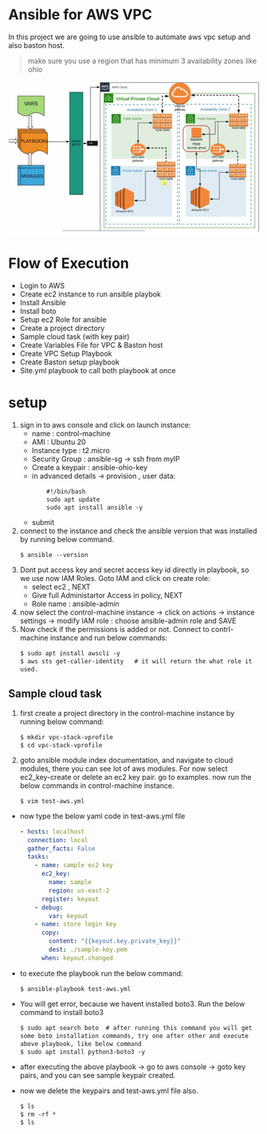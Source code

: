 # Ansible for AWS VPC

In this project we are going to use ansible to automate aws vpc setup and also baston host. 
> make sure you use a region that has minimum 3 availability zones like ohio

![Architecture](./images/architecture.jpg)

# Flow of Execution

* Login to AWS
* Create ec2 instance to run ansible playbok
* Install Ansible
* Install boto
* Setup ec2 Role for ansible
* Create a project directory
* Sample cloud task (with key pair)
* Create Variables File for VPC & Baston host
* Create VPC Setup Playbook
* Create Baston setup playbook
* Site.yml playbook to call both playbook at once

# setup
1. sign in to aws console and click on launch instance:
    * name : control-machine
    * AMI : Ubuntu 20
    * Instance type : t2.micro
    * Security Group : ansible-sg -> ssh from myIP
    * Create a keypair : ansible-ohio-key
    * in advanced details -> provision , user data:
        ```console
            #!/bin/bash
            sudo apt update
            sudo apt install ansible -y
        ```
    * submit
2. connect to the instance and check the ansible version that was installed by running below command.
   ```console
   $ ansible --version
   ```
3. Dont put access key and secret access key id directly in playbook, so we use now IAM Roles. Goto IAM and click on create role:
     *  select ec2 , NEXT
     *  Give full Administartor Access in policy, NEXT
     *  Role name : ansible-admin
4. now select the control-machine instance -> click on actions -> instance settings -> modify IAM role : choose ansible-admin role and SAVE
5. Now check if the permissions is added or not.  Connect to contrl-machine instance and run below commands:
    ```console
    $ sudo apt install awscli -y
    $ aws sts get-caller-identity   # it will return the what role it used.
    ```
## Sample cloud task
1. first create a project directory in the control-machine instance by running below command:
   ```console
   $ mkdir vpc-stack-vprofile
   $ cd vpc-stack-vprofile
   ```

2. goto ansible module index documentation, and navigate to cloud modules, there you can see lot of aws modules. For now select ec2_key-create or delete an ec2 key pair. go to examples. now run the below commands in control-machine instance.
   ```console
   $ vim test-aws.yml
   ```
* now type the below yaml code in test-aws.yml file
    ```yaml
    - hosts: localhost
      connection: local
      gather_facts: False
      tasks:
        - name: sample ec2 key
          ec2_key:
            name: sample
            region: us-east-2
          register: keyout
        - debug:
            var: keyout
        - name: store login key
          copy:
            content: "{{keyout.key.private_key}}"
            dest: ./sample-key.pem
          when: keyout.changed
    ```
* to execute the playbook run the below command:
    ```console
    $ ansible-playbook test-aws.yml
    ```
* You will get error, because we havent installed boto3. Run the below command to install boto3
    ```console
    $ sudo apt search boto  # after running this command you will get some boto installation commands, try one after other and execute above playbook, like below command
    $ sudo apt install python3-boto3 -y
    ```
* after executing the above playbook -> go to aws console -> goto key pairs, and you can see sample keypair created.
  
* now we delete the keypairs and test-aws.yml file also.
  ```console
  $ ls
  $ rm -rf *
  $ ls
  ```